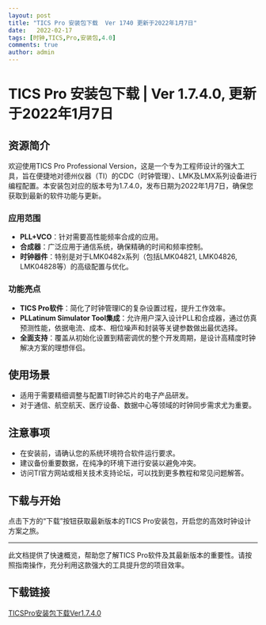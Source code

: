 ```yaml
---
layout: post
title: "TICS Pro 安装包下载  Ver 1740 更新于2022年1月7日"
date:   2022-02-17
tags: [时钟,TICS,Pro,安装包,4.0]
comments: true
author: admin
---
```

# TICS Pro 安装包下载 | Ver 1.7.4.0, 更新于2022年1月7日

## 资源简介

欢迎使用TICS Pro Professional Version，这是一个专为工程师设计的强大工具，旨在便捷地对德州仪器（TI）的CDC（时钟管理）、LMK及LMX系列设备进行编程配置。本安装包对应的版本号为1.7.4.0，发布日期为2022年1月7日，确保您获取到最新的软件功能与更新。

### 应用范围
- **PLL+VCO**：针对需要高性能频率合成的应用。
- **合成器**：广泛应用于通信系统，确保精确的时间和频率控制。
- **时钟器件**：特别是对于LMK0482x系列（包括LMK04821, LMK04826, LMK04828等）的高级配置与优化。

### 功能亮点
- **TICS Pro软件**：简化了时钟管理IC的复杂设置过程，提升工作效率。
- **PLLatinum Simulator Tool集成**：允许用户深入设计PLL和合成器，通过仿真预测性能，依据电流、成本、相位噪声和封装等关键参数做出最优选择。
- **全面支持**：覆盖从初始化设置到精密调优的整个开发周期，是设计高精度时钟解决方案的理想伴侣。

## 使用场景
- 适用于需要精细调整与配置TI时钟芯片的电子产品研发。
- 对于通信、航空航天、医疗设备、数据中心等领域的时钟同步需求尤为重要。

## 注意事项
- 在安装前，请确认您的系统环境符合软件运行要求。
- 建议备份重要数据，在纯净的环境下进行安装以避免冲突。
- 访问TI官方网站或相关技术支持论坛，可以找到更多教程和常见问题解答。

## 下载与开始
点击下方的“下载”按钮获取最新版本的TICS Pro安装包，开启您的高效时钟设计方案之旅。

---

此文档提供了快速概览，帮助您了解TICS Pro软件及其最新版本的重要性。请按照指南操作，充分利用这款强大的工具提升您的项目效率。

## 下载链接

[TICSPro安装包下载Ver1.7.4.0](https://pan.quark.cn/s/dff6cc132034)